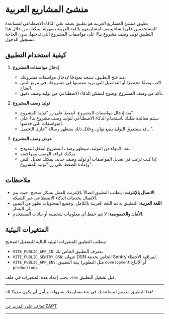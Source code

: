 # منشئ المشاريع العربية

تطبيق منشئ المشاريع العربية هو تطبيق يعتمد على الذكاء الاصطناعي لمساعدة المستخدمين على إنشاء وصف لمشاريعهم باللغة العربية بسهولة. يمكنك من خلال هذا التطبيق توليد وصف مشروع بناءً على مواصفات المشروع التي تدخلها، بدون الحاجة لتسجيل الدخول.

## كيفية استخدام التطبيق

1. **إدخال مواصفات المشروع**

   - عند فتح التطبيق، ستجد نموذجًا لإدخال مواصفات مشروعك.
   - اكتب وصفًا مختصرًا أو التفاصيل التي تريد تضمينها في مشروعك في مربع النص المتاح.
   - تأكد من وصف المشروع بوضوح لتتمكن الذكاء الاصطناعي من توليد وصف دقيق.

2. **توليد وصف المشروع**

   - بعد إدخال مواصفات المشروع، اضغط على زر "توليد المشروع".
   - سيتم معالجة طلبك باستخدام الذكاء الاصطناعي لتوليد وصف مشروع بناءً على المواصفات التي قدمتها.
   - قد يستغرق التوليد بضع ثوانٍ، وخلال ذلك ستظهر رسالة "جاري التحميل...".

3. **عرض وصف المشروع**

   - بعد الانتهاء من التوليد، سيظهر وصف المشروع أسفل النموذج.
   - يمكنك قراءة الوصف ومراجعته.
   - إذا كنت ترغب في تعديل المواصفات أو توليد وصف جديد، يمكنك تعديل النص وإعادة الضغط على زر "توليد المشروع".

## ملاحظات

- **الاتصال بالإنترنت**: يتطلب التطبيق اتصالاً بالإنترنت للعمل بشكل صحيح، حيث يتم الاتصال بخدمات الذكاء الاصطناعي عبر الشبكة.
- **اللغة العربية**: التطبيق يدعم اللغة العربية بالكامل، وجميع المحتويات تظهر من اليمين إلى اليسار.
- **الأمان والخصوصية**: لا يتم حفظ أي معلومات شخصية أو بيانات المستخدم.

## المتغيرات البيئية

يتطلب التطبيق المتغيرات البيئية التالية للتشغيل الصحيح:

- `VITE_PUBLIC_APP_ID`: معرف التطبيق الخاص بك.
- `VITE_PUBLIC_SENTRY_DSN`: عنوان DSN الخاص بخدمة Sentry لمراقبة الأخطاء.
- `VITE_PUBLIC_APP_ENV`: بيئة التطبيق (مثل التطوير `development` أو الإنتاج `production`).

يجب إعداد هذه المتغيرات في ملف `.env` قبل تشغيل التطبيق.

---

هذا التطبيق مصمم لمساعدتك في بدء مشاريعك بسهولة، ونأمل أن يكون مفيدًا لك!

---

[تعرّف على المزيد عن ZAPT](https://www.zapt.ai)

---